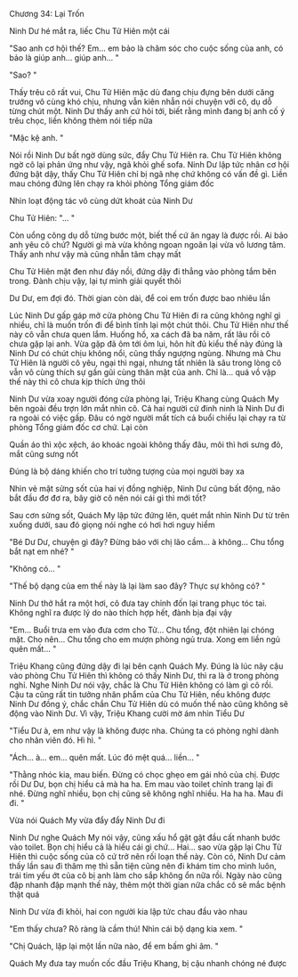 




Chương 34: Lại Trốn


Ninh Dư hé mắt ra, liếc Chu Tử Hiên một cái

"Sao anh cơ hội thế? Em... em bảo là chăm sóc cho cuộc sống của anh, có bảo là giúp anh... giúp anh... "

"Sao? "

Thấy trêu cô rất vui, Chu Tử Hiên mặc dù đang chịu đựng bên dưới căng trướng vô cùng khó chịu, nhưng vẫn kiên nhẫn nói chuyện với cô, dụ dỗ từng chút một. Ninh Dư thấy anh cứ hỏi tới, biết rằng mình đang bị anh cố ý trêu chọc, liền không thèm nói tiếp nữa

"Mặc kệ anh. "

Nói rồi Ninh Dư bất ngờ dùng sức, đẩy Chu Tử Hiên ra. Chu Tử Hiên không ngờ cô lại phản ứng như vậy, ngã khỏi ghế sofa. Ninh Dư lập tức nhân cơ hội đứng bật dậy, thấy Chu Tử Hiên chỉ bị ngã nhẹ chứ không có vấn đề gì. Liền mau chóng đứng lên chạy ra khỏi phòng Tổng giám đốc

Nhìn loạt động tác vô cùng dứt khoát của Ninh Dư

Chu Tử Hiên: "... "

Còn uổng công dụ dỗ từng bước một, biết thế cứ ăn ngay là được rồi. Ai bảo anh yêu cô chứ? Người gì mà vừa không ngoan ngoãn lại vừa vô lương tâm. Thấy anh như vậy mà cũng nhẫn tâm chạy mất

Chu Tử Hiên mặt đen như đáy nồi, đứng dậy đi thẳng vào phòng tắm bên trong. Đành chịu vậy, lại tự mình giải quyết thôi

Dư Dư, em đợi đó. Thời gian còn dài, để coi em trốn được bao nhiêu lần





Lúc Ninh Dư gấp gáp mở cửa phòng Chu Tử Hiên đi ra cũng không nghĩ gì nhiều, chỉ là muốn trốn đi để bình tĩnh lại một chút thôi. Chu Tử Hiên như thế này cô vẫn chưa quen lắm. Huống hồ, xa cách đã ba năm, rất lâu rồi cô chưa gặp lại anh. Vừa gặp đã ôm tới ôm lui, hôn hít đủ kiểu thế này đúng là Ninh Dư có chút chịu không nổi, cũng thấy ngượng ngùng. Nhưng mà Chu Tử Hiên là người cô yêu, ngại thì ngại, nhưng tất nhiên là sâu trong lòng cô vẫn vô cùng thích sự gần gũi cùng thân mật của anh. Chỉ là... quá vồ vập thế này thì cô chưa kịp thích ứng thôi

Ninh Dư vừa xoay người đóng cửa phòng lại, Triệu Khang cùng Quách My bên ngoài đều trợn lớn mắt nhìn cô. Cả hai người cứ đinh ninh là Ninh Dư đi ra ngoài có việc gấp. Đâu có ngờ người mất tích cả buổi chiều lại chạy ra từ phòng Tổng giám đốc cơ chứ. Lại còn

Quần áo thì xộc xệch, áo khoác ngoài không thấy đâu, môi thì hơi sưng đỏ, mắt cũng sưng nốt

Đúng là bộ dáng khiến cho trí tưởng tượng của mọi người bay xa

Nhìn vẻ mặt sửng sốt của hai vị đồng nghiệp, Ninh Dư cũng bất động, não bắt đầu đơ đơ ra, bây giờ cô nên nói cái gì thì mới tốt?

Sau cơn sửng sốt, Quách My lập tức đứng lên, quét mắt nhìn Ninh Dư từ trên xuống dưới, sau đó giọng nói nghe có hơi hơi nguy hiểm

"Bé Dư Dư, chuyện gì đây? Đừng bảo với chị lão cầm... à không... Chu tổng bắt nạt em nhé? "

"Không có... "

"Thế bộ dạng của em thế này là lại làm sao đây? Thực sự không có? "

Ninh Dư thở hắt ra một hơi, cô đưa tay chỉnh đốn lại trang phục tóc tai. Không nghĩ ra được lý do nào thích hợp hết, đành bịa đại vậy



"Em... Buổi trưa em vào đưa cơm cho Tử... Chu tổng, đột nhiên lại chóng mặt. Cho nên... Chu tổng cho em mượn phòng ngủ trưa. Xong em liền ngủ quên mất... "

Triệu Khang cũng đứng dậy đi lại bên cạnh Quách My. Đúng là lúc nãy cậu vào phòng Chu Tử Hiên thì không có thấy Ninh Dư, thì ra là ở trong phòng nghỉ. Nghe Ninh Dư nói vậy, chắc là Chu Tử Hiên không có làm gì cô rồi. Cậu ta cũng rất tin tưởng nhân phẩm của Chu Tử Hiên, nếu không được Ninh Dư đồng ý, chắc chắn Chu Tử Hiên dù có muốn thế nào cũng không sẽ động vào Ninh Dư. Vì vậy, Triệu Khang cười mờ ám nhìn Tiểu Dư

"Tiểu Dư à, em như vậy là không được nha. Chúng ta có phòng nghỉ dành cho nhân viên đó. Hì hì. "

"Ách... à... em... quên mất. Lúc đó mệt quá... liền... "

"Thằng nhóc kia, mau biến. Đừng có chọc ghẹo em gái nhỏ của chị. Được rồi Dư Dư, bọn chị hiểu cả mà ha ha. Em mau vào toilet chỉnh trang lại đi nhé. Đừng nghĩ nhiều, bọn chị cũng sẽ không nghĩ nhiều. Ha ha ha. Mau đi đi. "

Vừa nói Quách My vừa đẩy đẩy Ninh Dư đi

Ninh Dư nghe Quách My nói vậy, cũng xấu hổ gật gật đầu cất nhanh bước vào toilet. Bọn chị hiểu cả là hiểu cái gì chứ... Hai... sao vừa gặp lại Chu Tử Hiên thì cuộc sống của cô cứ trở nên rối loạn thế này. Còn có, Ninh Dư cảm thấy lần sau đi thăm mẹ thì sẵn tiện cũng nên đi khám tim cho mình luôn, trái tim yếu ớt của cô bị anh làm cho sắp không ổn nữa rồi. Ngày nào cũng đập nhanh đập mạnh thế này, thêm một thời gian nữa chắc cô sẽ mắc bệnh thật quá

Ninh Dư vừa đi khỏi, hai con người kia lập tức chau đầu vào nhau

"Em thấy chưa? Rõ ràng là cầm thú! Nhìn cái bộ dạng kia xem. "

"Chị Quách, lặp lại một lần nữa nào, để em bấm ghi âm. "

Quách My đưa tay muốn cốc đầu Triệu Khang, bị cậu nhanh chóng né được




